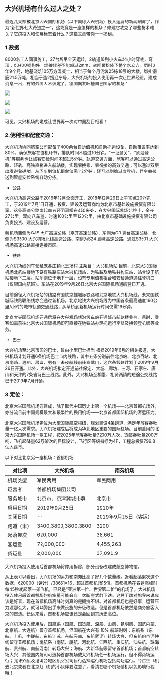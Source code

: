 ## 大兴机场有什么过人之处？

最近几天都被北京大兴国际机场（以下简称大兴机场）投入运营的新闻刷屏了，作为“新世界七大奇迹之一”，这究竟是一座怎样的机场？修建它攻克了哪些技术难关？它的投入和使用标志着什么？这篇文章带你一一揭秘。

### 1.数据

8000名工人同事施工，27台塔吊全天运转，2轨道16列小火车24小时穿梭，穹顶：63400钢构件，焊接误差不能超过2mm，空间面积装下整个水立方，历时3年9个月，地基浇筑105万方混凝土，相当于每个月浇筑25栋18层的大楼，绑扎钢筋21.5万吨，相当于造2搜辽宁号，大兴机场的投入使用再一次让世界经验。建成消息一出，有的外国人不淡定了，德国网友吐槽自己国家的机场：

![](http://pwz9mqmnw.bkt.clouddn.com/Fhi_hTsjv1aRVo99Nz4AdChVnYDp)



![](http://pwz9mqmnw.bkt.clouddn.com/FuV5TpBYVLcBBtEoHQ9S4UcRiYN6)



![](http://pwz9mqmnw.bkt.clouddn.com/Fm6_kpF9XNy8mWiyetLIdRinb2wO)

可见，大兴机场的建成让世界再一次对中国刮目相看！

### 2.便利性和配套交通：

大兴机场协同航空公司配备了400余台自助值机和自助托运设备，自助覆盖率达到80%，确保旅客在值机环节，排队时间不超过10分钟。"一证通关"、"刷脸登机"等服务也让旅客安检时间不超过5分钟。轨道交通方面，旅客可以通过高速公路、轻轨、高铁直接进入航站楼，实现零换乘、零衔接的高效交通；可以通过双层出发避免拥堵，从下车到值机柜台仅需1-2分钟；还可以刷脸过检登机，行李会被送到智能安检系统自动分拣。

- 公路

大兴机场高速公路于2016年12月全面开工，2018年12月29日上午10点20分完工，于2019年7月1日开通，投资、建设及运营商均为北京市基础设施投资有限公司。这条高速公路南起南五环团河桥东450米处，在大兴国际机场北终止，全长27公里，双向八车道，时速100公里至120公里，由北京市基础设施投资有限公司负责投资、建设及运营。

新机场西侧为G45 大广高速公路（京开高速公路）、东侧为G3 京台高速公路、北侧为S3300 大兴机场北线高速公路、南侧为S24 廊涿高速公路，通过S3501 大兴机场高速公路直接连接市区。

- 铁路

大兴机场线列车驶经庞各庄镇北王场村
主条目：大兴机场站
目前，北京大兴国际机场北航站楼地下设有铁路车站大兴机场站，为铁路及地铁共构车站，站台设于航站楼地下二层。站厅则位于地下一层，设有专用值机柜台和安检通道通往登机口（仅限国内航班）。车站在2019年9月26日北京大兴国际机场通航翌日开通。

目前途径大兴机场站的线路有国铁京雄城际铁路和北京地铁大兴机场线，未来国铁城际铁路联络线亦会通过新机场。北京地铁大兴机场线为中国首条最高速度160公里/小时的城市轨道交通线路，从草桥到新机场运行时间仅需19分钟。

北京大兴国际机场开通后将在大兴机场线沿线车站开通城市航站楼业务。届时，乘客如需前往北京大兴国际机场即可直接在地铁站办理托运行李以及换领登机牌等业务。

- 巴士

大兴机场至北京市区的巴士，暂由小型巴士担当
根据2019年6月的相关报道，大兴机场计划开通6条机场巴士市内线路，其中五条分别前往北京站、北京西站、北京南站、通州、房山，另有一条夜航线前往宣武门，这六条线路计划于2019年9月26日开通。此外，大兴机场拟定开通前往保定、大城、廊坊、三河、石家庄、唐山和天津的7条省际巴士线路。此外，大兴机场至榆垡、礼贤两镇的短途公交线路已于2019年7月开通。

### 3.定位：

北京大兴国际机场的建成，除了取代中国历史上第一个机场——北京首都机场外，亦分流目前中国规模最大和最繁忙的民用机场——北京首都国际机场的客运压力。

北京大兴国际机场定位为大型国际航空枢纽，规划建设4条跑道，满足年旅客吞吐量一亿人次需求。大兴机场建成后将成为华北地区重要的国际机场。目前启用的北京大兴国际机场一期工程，按2025年旅客吞吐量7200万人次、货邮吞吐量200万吨、飞机起降量62万架次的目标设计，飞行区等级指标为4F，工程总投资799.8亿人民币。

以下对比北京另一座机场：首都机场

| 对比项       | 大兴机场             | 南苑机场              |
| ------------ | -------------------- | --------------------- |
| 机场类型     | 军民两用 | 军民两用              |
| 运营者       | 首都机场集团公司     |                       |
| 服务城市     | 北京市、京津冀城市群 | 北京市                |
| 启用日期     | 2019年9月25日        | 1910年                |
| 关闭日期     | --                   | 2019年9月25日（客运） |
| 跑道（米）   | 3400,3800,3800,3800  | 3200                  |
| 起落架次     | 620,000               | 38,661                 |
| 客运量     | 72,000,000               |   4,455,263               |
| 货运量     | 2,000,000             | 37,091.9                 |

大兴机场投入使用后首都机场将停用拆除，部分设备改建成航空博物馆。

从上表可以看出，大兴机场的运力和南苑比高了好几个数量级。近看起落架次这个数据，620000（设计）/38661=16，超过首都机场15倍。首都机场在春运高峰时每45秒就起落一架飞机，已经是“亚洲第一忙、世界第二忙”的机场了。大兴机场投入使用后首都机场的航空量可能会有一次断崖式的下跌。这种下跌对旅客来说应该是好事，现在首都机场高峰时刻真的是拥挤不堪。对首都机场也是好事，运营压力没那么大，就可以腾出手来做设施的升级改造。但是首都机场依然是商务旅客入京的首选。长远来看，首都机场应该还是会回到其历史高位。

大兴机场投入使用后，国航系（国航、国货航、深航、山航、昆明航、国航内蒙、北京航、大连航）留守首都机场，但国航在大兴有 10% 航班时刻；东航系（东航、上航、中联航、东航江苏、东航云南、东航武汉）转场大兴，但东航的京沪快线留守首都机场；南航系（南航、厦航、河北航、江西航、重庆航、汕头航、珠海航、贵州航、南航河南）转场大兴；海航、大新华航等留守首都机场；首都航空转场大兴；其他国内航司可选择首都机场或大兴机场任一机场运行，但不得两场运行；允许外航及港澳台地区航空公司自行选择运行机场包括两场运行。今后坐飞机去北京或者在北京赶飞机的小伙伴要注意了，看清在哪个机场登机以免影响行程哦！








